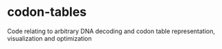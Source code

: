 # codon-tables
Code relating to arbitrary DNA decoding and codon table representation, visualization and optimization
